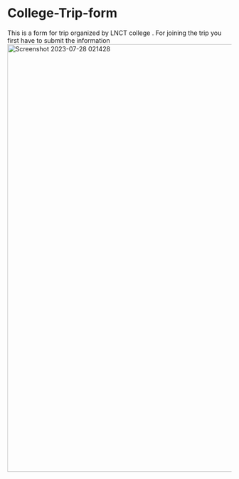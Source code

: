 # College-Trip-form

This is a form for trip organized by LNCT college .
For joining the trip you first have to submit the information
<img width="960" alt="Screenshot 2023-07-28 021428" src="https://github.com/Sunita1008/College-Trip-form/assets/110041267/bd6e17c8-5e23-4232-abb8-8bb3a436f08e">
